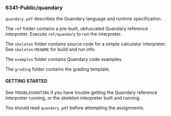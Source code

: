 ### 6341-Public/quandary

`quandary.pdf` describes the Quandary language and runtime specification.

The `ref` folder contains a pre-built, obfuscated Quandary reference interpreter. Execute `ref/quandary` to run the interpreter.

The `skeleton` folder contains source code for a simple calculator interpreter. See `skeleton/README` for build and run info.

The `examples` folder contains Quandary code examples.

The `grading` folder contains the grading template.

#### GETTING STARTED

See `TROUBLESHOOTING` if you have trouble getting the Quandary reference interpreter running, or the skeleton interpreter built and running.

You should read `quandary.pdf` before attempting the assignments.
